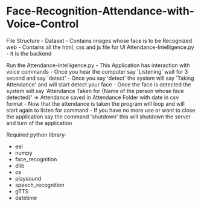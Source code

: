 # Face-Recognition-Attendance-with-Voice-Control

File Structure -
    Dataset - Contains images whose face is to be Recognized 
    web - Contains all the html, css and js file for UI 
    Attendance-Intelligence.py - It is the backend
    
Run the Attendance-Intelligence.py
    - This Application has interaction with voice commands 
    - Once you hear the computer say 'Listening' wait for 3 second and say 'detect' 
    - Once you say 'detect' the system will say 'Taking Attendance' and will start detect your face
    - Once the face is detected the system will say 'Attendance Taken for {Name of the person whose face detected}' 
            => Attendance saved in Attendance Folder with date in csv format
    - Now that the attendance is taken the program will loop and will start again to listen for command 
    - If you have no more use or want to close the application say the command 'shutdown' this will shutdown the server and turn of the application 
    
    
Required python library-
  - eel
  - numpy
  - face_recognition
  - dlib
  - os
  - playsound
  - speech_recognition 
  - gTTS
  - datetime 
